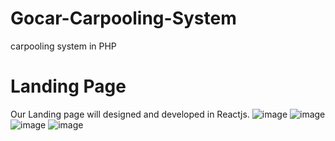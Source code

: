 # Gocar-Carpooling-System
carpooling system in PHP
# Landing Page
Our Landing page will designed and developed in Reactjs.
![image](https://github.com/raghulvj01/Gocar-Carpooling-System/assets/69421772/45c0cb43-629f-4d34-88b2-86fcda646345)
![image](https://github.com/raghulvj01/Gocar-Carpooling-System/assets/69421772/45899336-d35b-4af9-a2f6-d463f17a3b2c)
![image](https://github.com/raghulvj01/Gocar-Carpooling-System/assets/69421772/3e52882f-aa15-4a6a-938b-86ef048dcefa)
![image](https://github.com/raghulvj01/Gocar-Carpooling-System/assets/69421772/220933c2-6ad4-437c-9d77-b840e25b723d)

